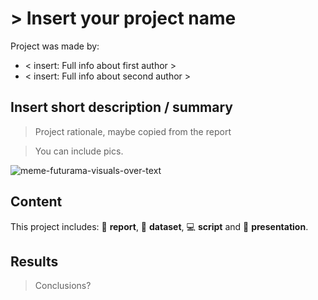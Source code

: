# > Insert your project name

Project was made by:

* < insert: Full info about first author >
* < insert: Full info about second author >


## Insert short description / summary

> Project rationale, maybe copied from the report

> You can include pics.

![meme-futurama-visuals-over-text](https://user-images.githubusercontent.com/12518132/27714960-d740123a-5d3c-11e7-9994-d2ed6ee01cbb.jpeg)

## Content

This project includes: :blue_book: **report**, :bookmark_tabs: **dataset**, :computer: **script** and :sunrise_over_mountains: **presentation**.

## Results

> Conclusions?